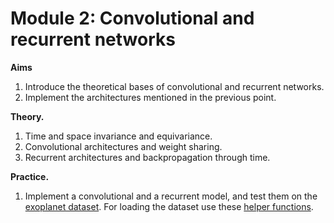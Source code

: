 # Module 2: Convolutional and recurrent networks

**Aims**

1. Introduce the theoretical bases of convolutional and recurrent networks.
2. Implement the architectures mentioned in the previous point.

**Theory.**

1. Time and space invariance and equivariance. 
2. Convolutional architectures and weight sharing.
3. Recurrent architectures and backpropagation through time.

**Practice.**

1. Implement a convolutional and a recurrent model, and test them on the [exoplanet dataset](../../data/exoplanet). For loading the dataset use these [helper functions](../data_management/exoplanet.py).